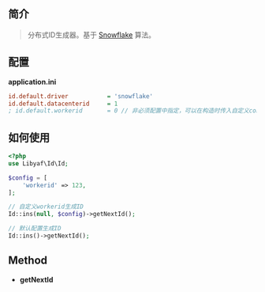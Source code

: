 ## 简介
> 分布式ID生成器。基于 <a href="https://developer.twitter.com/en/docs/basics/twitter-ids.html" target="_blank">Snowflake</a> 算法。

## 配置
**application.ini**
```ini
id.default.driver           = 'snowflake'
id.default.datacenterid     = 1
; id.default.workerid       = 0 // 非必须配置中指定，可以在构造时传入自定义config
```

## 如何使用
```php
<?php
use Libyaf\Id\Id;

$config = [
    'workerid' => 123,
];

// 自定义workerid生成ID
Id::ins(null, $config)->getNextId();

// 默认配置生成ID
Id::ins()->getNextId();
```

## Method
- **getNextId**

